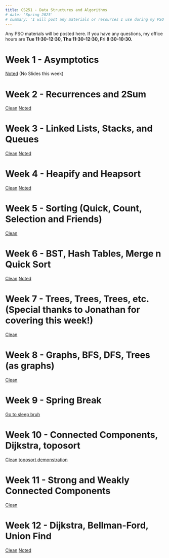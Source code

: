 ```yaml
---
title: CS251 - Data Structures and Algorithms
# date: 'Spring 2025'
# summary: 'I will post any materials or resources I use during my PSO here!'
---
```


Any PSO materials will be posted here. If you have any questions, my office hours are **Tue 11:30-12:30, Thu 11:30-12:30, Fri 8:30-10:30.**

# Week 1 - Asymptotics 

[Noted](/teaching/cs251/pso1.pdf) (No Slides this week)

# Week 2 - Recurrences and 2Sum

[Clean](/teaching/cs251/pso2Clean.pdf) [Noted](/teaching/cs251/pso2Noted.pdf)

# Week 3 - Linked Lists, Stacks, and Queues
[Clean](/teaching/cs251/pso3Clean.pdf) [Noted](/teaching/cs251/pso3Noted.pdf)

# Week 4 - Heapify and Heapsort
[Clean](/teaching/cs251/pso4Clean.pdf) [Noted](/teaching/cs251/pso4Noted.pdf)

# Week 5 - Sorting (Quick, Count, Selection and Friends)
[Clean](/teaching/cs251/pso5Clean.pdf)

# Week 6 - BST, Hash Tables, Merge n Quick Sort
[Clean](/teaching/cs251/pso6Clean.pdf) [Noted](/teaching/cs251/pso6Noted.pdf)

# Week 7 - Trees, Trees, Trees, etc. (Special thanks to Jonathan for covering this week!)
[Clean](/teaching/cs251/pso7Clean.pdf)

# Week 8 - Graphs, BFS, DFS, Trees (as graphs)
[Clean](/teaching/cs251/pso8clean.pdf)

# Week 9 - Spring Break
[Go to sleep bruh](https://www.youtube.com/watch?v=dNr7nXvntO8)

# Week 10 - Connected Components, Dijkstra, toposort
[Clean](/teaching/cs251/pso9clean.pdf) [toposort demonstration](https://drive.google.com/file/d/1UkpVXRHA4h0h5hYQla0Ib7RUQbeqHeO_/view?usp=sharing)

# Week 11 - Strong and Weakly Connected Components
[Clean](/teaching/cs251/pso10Clean.pdf)

# Week 12 - Dijkstra, Bellman-Ford, Union Find
[Clean](/teaching/cs251/pso11Clean.pdf) [Noted](/teaching/cs251/pso11Noted.pdf)